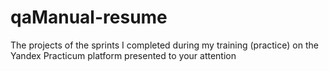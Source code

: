 # qaManual-resume
The projects of the sprints I completed during my training (practice) on the Yandex Practicum platform presented to your attention

